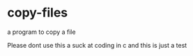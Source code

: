 # copy-files
a program to copy a file


Please dont use this a suck at coding in c and this is just a test

